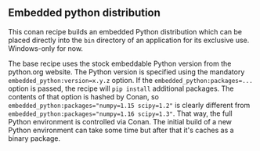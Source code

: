 Embedded python distribution
----------------------------

This conan recipe builds an embedded Python distribution which can be placed directly into the `bin` directory of an application for its exclusive use.
Windows-only for now.

The base recipe uses the stock embeddable Python version from the python.org website.
The Python version is specified using the mandatory `embedded_python:version=x.y.z` option.
If the `embedded_python:packages=...` option is passed, the recipe will `pip install` additional packages. 
The contents of that option is hashed by Conan, so `embedded_python:packages="numpy=1.15 scipy=1.2"` is clearly different from `embedded_python:packages="numpy=1.16 scipy=1.3"`.
That way, the full Python environment is controlled via Conan.
The initial build of a new Python environment can take some time but after that it's caches as a binary package.
